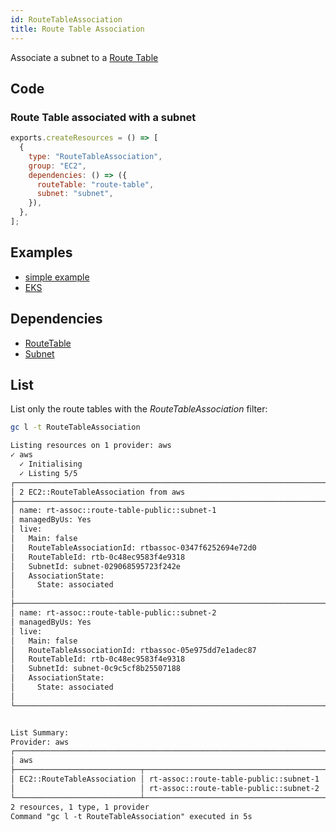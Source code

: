 ```yaml
---
id: RouteTableAssociation
title: Route Table Association
---
```


Associate a subnet to a [Route Table](https://docs.aws.amazon.com/vpc/latest/userguide/VPC_Route_Tables.html)

## Code

### Route Table associated with a subnet

```js
exports.createResources = () => [
  {
    type: "RouteTableAssociation",
    group: "EC2",
    dependencies: () => ({
      routeTable: "route-table",
      subnet: "subnet",
    }),
  },
];
```

## Examples

- [simple example](https://github.com/grucloud/grucloud/blob/main/examples/aws/ec2/ec2-vpc/iac.js)
- [EKS](https://github.com/grucloud/grucloud/blob/main/packages/modules/aws/eks/iac.js)

## Dependencies

- [RouteTable](./RouteTable.md)
- [Subnet](./Subnet.md)

## List

List only the route tables with the _RouteTableAssociation_ filter:

```sh
gc l -t RouteTableAssociation
```

```txt
Listing resources on 1 provider: aws
✓ aws
  ✓ Initialising
  ✓ Listing 5/5
┌────────────────────────────────────────────────────────────────────────────────┐
│ 2 EC2::RouteTableAssociation from aws                                          │
├────────────────────────────────────────────────────────────────────────────────┤
│ name: rt-assoc::route-table-public::subnet-1                                   │
│ managedByUs: Yes                                                               │
│ live:                                                                          │
│   Main: false                                                                  │
│   RouteTableAssociationId: rtbassoc-0347f6252694e72d0                          │
│   RouteTableId: rtb-0c48ec9583f4e9318                                          │
│   SubnetId: subnet-029068595723f242e                                           │
│   AssociationState:                                                            │
│     State: associated                                                          │
│                                                                                │
├────────────────────────────────────────────────────────────────────────────────┤
│ name: rt-assoc::route-table-public::subnet-2                                   │
│ managedByUs: Yes                                                               │
│ live:                                                                          │
│   Main: false                                                                  │
│   RouteTableAssociationId: rtbassoc-05e975dd7e1adec87                          │
│   RouteTableId: rtb-0c48ec9583f4e9318                                          │
│   SubnetId: subnet-0c9c5cf8b25507188                                           │
│   AssociationState:                                                            │
│     State: associated                                                          │
│                                                                                │
└────────────────────────────────────────────────────────────────────────────────┘


List Summary:
Provider: aws
┌───────────────────────────────────────────────────────────────────────────────┐
│ aws                                                                           │
├────────────────────────────┬──────────────────────────────────────────────────┤
│ EC2::RouteTableAssociation │ rt-assoc::route-table-public::subnet-1           │
│                            │ rt-assoc::route-table-public::subnet-2           │
└────────────────────────────┴──────────────────────────────────────────────────┘
2 resources, 1 type, 1 provider
Command "gc l -t RouteTableAssociation" executed in 5s

```
